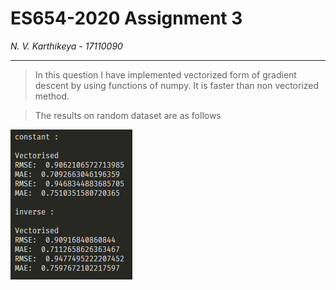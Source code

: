 # ES654-2020 Assignment 3

*N. V. Karthikeya* - *17110090*

------

> In this question I have implemented vectorized form of gradient descent by using functions of numpy. It is faster than non vectorized method.

> The results on random dataset are as follows

![tree](./gifs/vec.png)